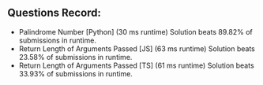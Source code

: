 ## Questions Record:
<ul>
<li> Palindrome Number [Python] (30 ms runtime) Solution beats 89.82% of submissions in runtime.</li>
<li> Return Length of Arguments Passed [JS] (63 ms runtime) Solution beats 23.58% of submissions in runtime.</li>
<li> Return Length of Arguments Passed [TS] (61 ms runtime) Solution beats 33.93% of submissions in runtime.</li>
</ul>
